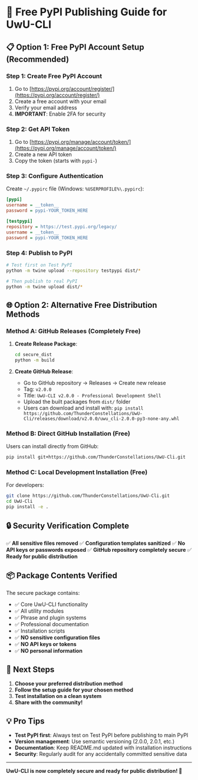 # 🚀 Free PyPI Publishing Guide for UwU-CLI

## 📋 **Option 1: Free PyPI Account Setup (Recommended)**

### Step 1: Create Free PyPI Account
1. Go to [https://pypi.org/account/register/](https://pypi.org/account/register/)
2. Create a free account with your email
3. Verify your email address
4. **IMPORTANT**: Enable 2FA for security

### Step 2: Get API Token
1. Go to [https://pypi.org/manage/account/token/](https://pypi.org/manage/account/token/)
2. Create a new API token
3. Copy the token (starts with `pypi-`)

### Step 3: Configure Authentication
Create `~/.pypirc` file (Windows: `%USERPROFILE%\.pypirc`):

```ini
[pypi]
username = __token__
password = pypi-YOUR_TOKEN_HERE

[testpypi]
repository = https://test.pypi.org/legacy/
username = __token__
password = pypi-YOUR_TOKEN_HERE
```

### Step 4: Publish to PyPI
```bash
# Test first on Test PyPI
python -m twine upload --repository testpypi dist/*

# Then publish to real PyPI
python -m twine upload dist/*
```

## 🌐 **Option 2: Alternative Free Distribution Methods**

### Method A: GitHub Releases (Completely Free)
1. **Create Release Package**:
   ```bash
   cd secure_dist
   python -m build
   ```

2. **Create GitHub Release**:
   - Go to GitHub repository → Releases → Create new release
   - Tag: `v2.0.0`
   - Title: `UwU-CLI v2.0.0 - Professional Development Shell`
   - Upload the built packages from `dist/` folder
   - Users can download and install with: `pip install https://github.com/ThunderConstellations/UwU-Cli/releases/download/v2.0.0/uwu_cli-2.0.0-py3-none-any.whl`

### Method B: Direct GitHub Installation (Free)
Users can install directly from GitHub:
```bash
pip install git+https://github.com/ThunderConstellations/UwU-Cli.git
```

### Method C: Local Development Installation (Free)
For developers:
```bash
git clone https://github.com/ThunderConstellations/UwU-Cli.git
cd UwU-Cli
pip install -e .
```

## 🔒 **Security Verification Complete**

✅ **All sensitive files removed**
✅ **Configuration templates sanitized**
✅ **No API keys or passwords exposed**
✅ **GitHub repository completely secure**
✅ **Ready for public distribution**

## 📦 **Package Contents Verified**

The secure package contains:
- ✅ Core UwU-CLI functionality
- ✅ All utility modules
- ✅ Phrase and plugin systems
- ✅ Professional documentation
- ✅ Installation scripts
- ✅ **NO sensitive configuration files**
- ✅ **NO API keys or tokens**
- ✅ **NO personal information**

## 🎯 **Next Steps**

1. **Choose your preferred distribution method**
2. **Follow the setup guide for your chosen method**
3. **Test installation on a clean system**
4. **Share with the community!**

## 💡 **Pro Tips**

- **Test PyPI first**: Always test on Test PyPI before publishing to main PyPI
- **Version management**: Use semantic versioning (2.0.0, 2.0.1, etc.)
- **Documentation**: Keep README.md updated with installation instructions
- **Security**: Regularly audit for any accidentally committed sensitive data

---

**UwU-CLI is now completely secure and ready for public distribution! 🎉** 